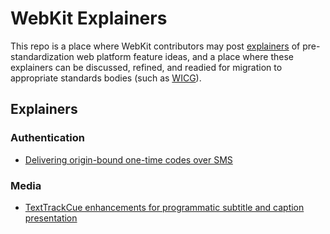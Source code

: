# WebKit Explainers

This repo is a place where WebKit contributors may post
[explainers](https://github.com/w3ctag/w3ctag.github.io/blob/master/explainers.md)
of pre-standardization web platform feature ideas, and a place where
these explainers can be discussed, refined, and readied for migration to
appropriate standards bodies (such as [WICG](https://github.com/WICG)).

## Explainers

### Authentication

* [Delivering origin-bound one-time codes over SMS](sms-one-time-code-format/README.md)

### Media

* [TextTrackCue enhancements for programmatic subtitle and caption presentation](texttracks/README.md)
